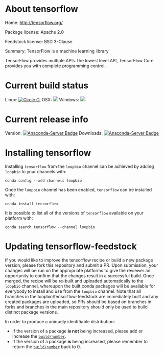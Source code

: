 About tensorflow
================

Home: http://tensorflow.org/

Package license: Apache 2.0

Feedstock license: BSD 3-Clause

Summary: TensorFlow is a machine learning library

TensorFlow provides multiple APIs.The lowest level API, TensorFlow Core
provides you with complete programming control.


Current build status
====================

Linux: [![Circle CI](https://circleci.com/gh/loopbio/tensorflow-feedstock.svg?style=shield)](https://circleci.com/gh/loopbio/tensorflow-feedstock)
OSX: ![](https://cdn.rawgit.com/conda-forge/conda-smithy/90845bba35bec53edac7a16638aa4d77217a3713/conda_smithy/static/disabled.svg)
Windows: ![](https://cdn.rawgit.com/conda-forge/conda-smithy/90845bba35bec53edac7a16638aa4d77217a3713/conda_smithy/static/disabled.svg)

Current release info
====================
Version: [![Anaconda-Server Badge](https://anaconda.org/loopbio/tensorflow/badges/version.svg)](https://anaconda.org/loopbio/tensorflow)
Downloads: [![Anaconda-Server Badge](https://anaconda.org/loopbio/tensorflow/badges/downloads.svg)](https://anaconda.org/loopbio/tensorflow)

Installing tensorflow
=====================

Installing `tensorflow` from the `loopbio` channel can be achieved by adding `loopbio` to your channels with:

```
conda config --add channels loopbio
```

Once the `loopbio` channel has been enabled, `tensorflow` can be installed with:

```
conda install tensorflow
```

It is possible to list all of the versions of `tensorflow` available on your platform with:

```
conda search tensorflow --channel loopbio
```




Updating tensorflow-feedstock
=============================

If you would like to improve the tensorflow recipe or build a new
package version, please fork this repository and submit a PR. Upon submission,
your changes will be run on the appropriate platforms to give the reviewer an
opportunity to confirm that the changes result in a successful build. Once
merged, the recipe will be re-built and uploaded automatically to the
`loopbio` channel, whereupon the built conda packages will be available for
everybody to install and use from the `loopbio` channel.
Note that all branches in the loopbio/tensorflow-feedstock are
immediately built and any created packages are uploaded, so PRs should be based
on branches in forks and branches in the main repository should only be used to
build distinct package versions.

In order to produce a uniquely identifiable distribution:
 * If the version of a package **is not** being increased, please add or increase
   the [``build/number``](http://conda.pydata.org/docs/building/meta-yaml.html#build-number-and-string).
 * If the version of a package **is** being increased, please remember to return
   the [``build/number``](http://conda.pydata.org/docs/building/meta-yaml.html#build-number-and-string)
   back to 0.
